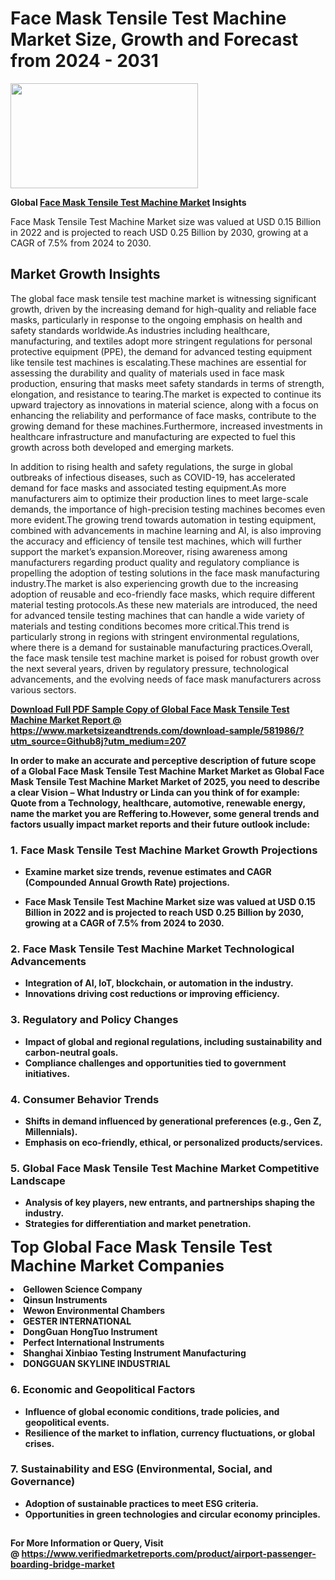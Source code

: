<H1>Face Mask Tensile Test Machine Market Size, Growth and Forecast from 2024 - 2031</H1><img class="aligncenter size-medium wp-image-584254" src="https://thirdeyenews.in/wp-content/uploads/2024/09/Global-Market-Research-300x168.jpeg" alt="" width="300" height="168" /><p><strong>Global&nbsp;<a href="https://www.marketsizeandtrends.com/download-sample/581986/?utm_source=Github8j?utm_medium=207">Face Mask Tensile Test Machine Market</a> Insights</strong></p><p>Face Mask Tensile Test Machine Market size was valued at USD 0.15 Billion in 2022 and is projected to reach USD 0.25 Billion by 2030, growing at a CAGR of 7.5% from 2024 to 2030.</p><p><h2>Market Growth Insights</h2> <p>The global face mask tensile test machine market is witnessing significant growth, driven by the increasing demand for high-quality and reliable face masks, particularly in response to the ongoing emphasis on health and safety standards worldwide.As industries including healthcare, manufacturing, and textiles adopt more stringent regulations for personal protective equipment (PPE), the demand for advanced testing equipment like tensile test machines is escalating.These machines are essential for assessing the durability and quality of materials used in face mask production, ensuring that masks meet safety standards in terms of strength, elongation, and resistance to tearing.The market is expected to continue its upward trajectory as innovations in material science, along with a focus on enhancing the reliability and performance of face masks, contribute to the growing demand for these machines.Furthermore, increased investments in healthcare infrastructure and manufacturing are expected to fuel this growth across both developed and emerging markets.</p> <p><strong><a href="#"></a></strong></p> <p>In addition to rising health and safety regulations, the surge in global outbreaks of infectious diseases, such as COVID-19, has accelerated demand for face masks and associated testing equipment.As more manufacturers aim to optimize their production lines to meet large-scale demands, the importance of high-precision testing machines becomes even more evident.The growing trend towards automation in testing equipment, combined with advancements in machine learning and AI, is also improving the accuracy and efficiency of tensile test machines, which will further support the market’s expansion.Moreover, rising awareness among manufacturers regarding product quality and regulatory compliance is propelling the adoption of testing solutions in the face mask manufacturing industry.The market is also experiencing growth due to the increasing adoption of reusable and eco-friendly face masks, which require different material testing protocols.As these new materials are introduced, the need for advanced tensile testing machines that can handle a wide variety of materials and testing conditions becomes more critical.This trend is particularly strong in regions with stringent environmental regulations, where there is a demand for sustainable manufacturing practices.Overall, the face mask tensile test machine market is poised for robust growth over the next several years, driven by regulatory pressure, technological advancements, and the evolving needs of face mask manufacturers across various sectors.</p> <p><strong><a href="#"></p><p><span class=""><strong>Download Full PDF Sample Copy of Global Face Mask Tensile Test Machine Market Report</strong> @ <a href="https://www.marketsizeandtrends.com/download-sample/581986/?utm_source=Github8j?utm_medium=207" target="_blank">https://www.marketsizeandtrends.com/download-sample/581986/?utm_source=Github8j?utm_medium=207</a></span></p><p>In order to make an accurate and perceptive description of future scope of a Global&nbsp;Face Mask Tensile Test Machine Market Market as Global&nbsp;Face Mask Tensile Test Machine Market Market of 2025, you need to describe a clear Vision &ndash; What Industry or Linda can you think of for example: Quote from a Technology, healthcare, automotive, renewable energy, name the market you are Reffering to.However, some general trends and factors usually impact market reports and their future outlook include:</p><h3>1.&nbsp;<strong>Face Mask Tensile Test Machine Market Growth Projections</strong></h3><ul><li>Examine market size trends, revenue estimates and CAGR (Compounded Annual Growth Rate) projections.</li><li><p>Face Mask Tensile Test Machine Market size was valued at USD 0.15 Billion in 2022 and is projected to reach USD 0.25 Billion by 2030, growing at a CAGR of 7.5% from 2024 to 2030.</p></li></ul><h3>2.&nbsp;<strong>Face Mask Tensile Test Machine Market Technological Advancements</strong></h3><ul><li>Integration of AI, IoT, blockchain, or automation in the industry.</li><li>Innovations driving cost reductions or improving efficiency.</li></ul><h3>3.&nbsp;<strong>Regulatory and Policy Changes</strong></h3><ul><li>Impact of global and regional regulations, including sustainability and carbon-neutral goals.</li><li>Compliance challenges and opportunities tied to government initiatives.</li></ul><h3>4.&nbsp;<strong>Consumer Behavior Trends</strong></h3><ul><li>Shifts in demand influenced by generational preferences (e.g., Gen Z, Millennials).</li><li>Emphasis on eco-friendly, ethical, or personalized products/services.</li></ul><h3>5.&nbsp;<strong>Global Face Mask Tensile Test Machine Market Competitive Landscape</strong></h3><ul><li>Analysis of key players, new entrants, and partnerships shaping the industry.</li><li>Strategies for differentiation and market penetration.</li></ul><p data-pm-slice="1 1 []"><span style="color: inherit; font-family: inherit; font-size: 25px;">Top Global Face Mask Tensile Test Machine Market Companies</span></p><div class="" data-test-id=""><p><li>Gellowen Science Company</li><li> Qinsun Instruments</li><li> Wewon Environmental Chambers</li><li> GESTER INTERNATIONAL</li><li> DongGuan HongTuo Instrument</li><li> Perfect International Instruments</li><li> Shanghai Xinbiao Testing Instrument Manufacturing</li><li> DONGGUAN SKYLINE INDUSTRIAL</li></p></div><h3>6.&nbsp;<strong>Economic and Geopolitical Factors</strong></h3><ul><li>Influence of global economic conditions, trade policies, and geopolitical events.</li><li>Resilience of the market to inflation, currency fluctuations, or global crises.</li></ul><h3>7.&nbsp;<strong>Sustainability and ESG (Environmental, Social, and Governance)</strong></h3><ul><li>Adoption of sustainable practices to meet ESG criteria.</li><li>Opportunities in green technologies and circular economy principles.</li></ul><h2><strong style="font-size: 14px;">For More Information or Query, Visit @&nbsp;</strong><a style="background-color: #ffffff; font-size: 14px;" href="https://www.marketsizeandtrends.com/report/face-mask-tensile-test-machine-market/" target="_blank">https://www.verifiedmarketreports.com/product/airport-passenger-boarding-bridge-market</a></h2>